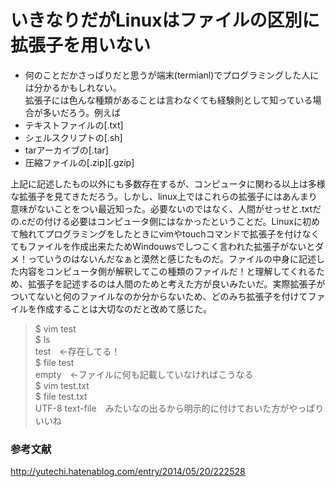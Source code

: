 # いきなりだがLinuxはファイルの区別に拡張子を用いない
- 何のことだかさっぱりだと思うが端末(termianl)でプログラミングした人には分かるかもしれない。  
拡張子には色んな種類があることは言わなくても経験則として知っている場合が多いだろう。例えば
 - テキストファイルの[.txt]
 - シェルスクリプトの[.sh]
 - tarアーカイブの[.tar]
 - 圧縮ファイルの[.zip][.gzip]  
 
 上記に記述したもの以外にも多数存在するが、コンピュータに関わる以上は多様な拡張子を見てきただろう。しかし、linux上ではこれらの拡張子にはあんまり意味がないことをつい最近知った。必要ないのではなく、人間がせっせと.txtだの.cだの付ける必要はコンピュータ側にはなかったということだ。Linuxに初めて触れてプログラミングをしたときにvimやtouchコマンドで拡張子を付けなくてもファイルを作成出来たためWindouwsでしつこく言われた拡張子がないとダメ！っていうのはないんだなぁと漠然と感じたものだ。ファイルの中身に記述した内容をコンピュータ側が解釈してこの種類のファイルだ！と理解してくれるため、拡張子を記述するのは人間のためと考えた方が良いみたいだ。実際拡張子がついてないと何のファイルなのか分からないため、どのみち拡張子を付けてファイルを作成することは大切なのだと改めて感じた。

 > $ vim test  
 > $ ls  
 > test　←存在してる！  
 > $ file test  
 > empty　←ファイルに何も記載していなければこうなる  
 > $ vim test.txt  
 > $ file test.txt  
 > UTF-8 text-file　みたいなの出るから明示的に付けておいた方がやっぱりいいね

### 参考文献
http://yutechi.hatenablog.com/entry/2014/05/20/222528